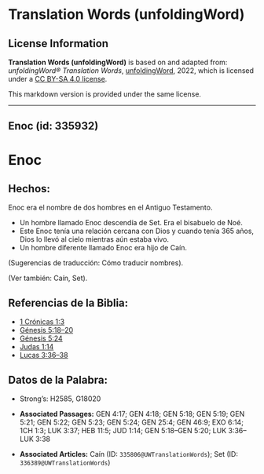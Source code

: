 # Translation Words (unfoldingWord)

## License Information

**Translation Words (unfoldingWord)** is based on and adapted from: _unfoldingWord® Translation Words_, [unfoldingWord](https://unfoldingword.org/utw), 2022, which is licensed under a [CC BY-SA 4.0 license](https://creativecommons.org/licenses/by-sa/4.0/legalcode.en).

This markdown version is provided under the same license.



--------------------------------

## Enoc (id: 335932)

Enoc
====

Hechos:
-------

Enoc era el nombre de dos hombres en el Antiguo Testamento.

* Un hombre llamado Enoc descendía de Set. Era el bisabuelo de Noé.
* Este Enoc tenía una relación cercana con Dios y cuando tenía 365 años, Dios lo llevó al cielo mientras aún estaba vivo.
* Un hombre diferente llamado Enoc era hijo de Caín.

(Sugerencias de traducción: Cómo traducir nombres).

(Ver también: Caín, Set).

Referencias de la Biblia:
-------------------------

* [1 Crónicas 1:3](https://ref.ly/1Chr1:3)
* [Génesis 5:18–20](https://ref.ly/Gen5:18-Gen5:20)
* [Génesis 5:24](https://ref.ly/Gen5:24)
* [Judas 1:14](https://ref.ly/Jude1:14)
* [Lucas 3:36–38](https://ref.ly/Luke3:36-Luke3:38)

Datos de la Palabra:
--------------------

* Strong’s: H2585, G18020

* **Associated Passages:** GEN 4:17; GEN 4:18; GEN 5:18; GEN 5:19; GEN 5:21; GEN 5:22; GEN 5:23; GEN 5:24; GEN 25:4; GEN 46:9; EXO 6:14; 1CH 1:3; LUK 3:37; HEB 11:5; JUD 1:14; GEN 5:18–GEN 5:20; LUK 3:36–LUK 3:38
* **Associated Articles:** Caín (ID: `335806@UWTranslationWords`); Set (ID: `336389@UWTranslationWords`)

